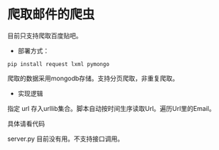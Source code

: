 # 爬取邮件的爬虫

目前只支持爬取百度贴吧。

* 部署方式：
```
pip install request lxml pymongo

```

爬取的数据采用mongodb存储。支持分页爬取，非重复爬取。

* 实现逻辑

指定 url 存入urllib集合。脚本自动按时间生序读取Url。遍历Url里的Email。

具体请看代码

server.py 目前没有用。不支持接口调用。